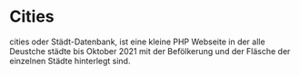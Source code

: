 # Cities

cities oder Städt-Datenbank, ist eine kleine PHP Webseite in der alle Deustche städte bis Oktober 2021 mit der Befölkerung und der Fläsche der einzelnen Städte hinterlegt sind.
